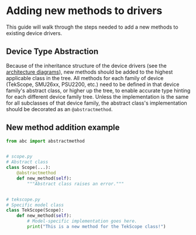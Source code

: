 # Adding new methods to drivers

This guide will walk through the steps needed to add a new methods to existing
device drivers.

## Device Type Abstraction

Because of the inheritance structure of the device drivers (see the
[architecture diagrams](../advanced/architecture.md#main-device-types)), new
methods should be added to the highest applicable class in the tree. All methods
for each family of device (TekScope, SMU26xx, PSU2200, etc.) need to be defined in that
device family's abstract class, or higher up the tree, to enable accurate type
hinting for each different device family tree. Unless the implementation is the
same for all subclasses of that device family, the abstract class's implementation
should be decorated as an `@abstractmethod`.

## New method addition example

```python
from abc import abstractmethod


# scope.py
# Abstract class
class Scope(...):
    @abstractmethod
    def new_method(self):
        """Abstract class raises an error."""


# tekscope.py
# Specific model class
class TekScope(Scope):
    def new_method(self):
        # Model-specific implementation goes here.
        print("This is a new method for the TekScope class!")
```
